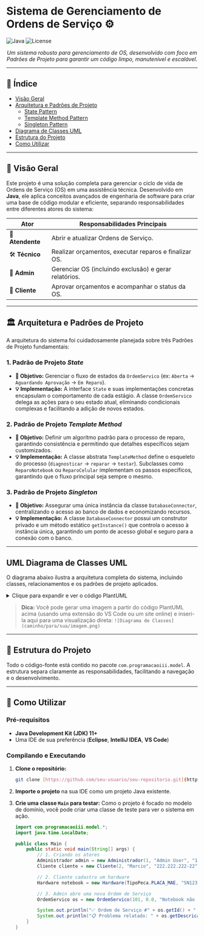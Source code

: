 # Sistema de Gerenciamento de Ordens de Serviço ⚙️

![Java](https://img.shields.io/badge/Java-11%2B-blue?style=for-the-badge&logo=java)
![License](https://img.shields.io/badge/License-MIT-green?style=for-the-badge)

<p align="center">
  <em>Um sistema robusto para gerenciamento de OS, desenvolvido com foco em Padrões de Projeto para garantir um código limpo, manutenível e escalável.</em>
</p>

---

## 📜 Índice

* [Visão Geral](#-visão-geral)
* [Arquitetura e Padrões de Projeto](#-arquitetura-e-padrões-de-projeto)
    * [State Pattern](#1-padrão-de-projeto-state)
    * [Template Method Pattern](#2-padrão-de-projeto-template-method)
    * [Singleton Pattern](#3-padrão-de-projeto-singleton)
* [Diagrama de Classes UML](#-diagrama-de-classes-uml)
* [Estrutura do Projeto](#-estrutura-do-projeto)
* [Como Utilizar](#-como-utilizar)

---

## 🎯 Visão Geral

Este projeto é uma solução completa para gerenciar o ciclo de vida de Ordens de Serviço (OS) em uma assistência técnica. Desenvolvido em **Java**, ele aplica conceitos avançados de engenharia de software para criar uma base de código modular e eficiente, separando responsabilidades entre diferentes atores do sistema:

| Ator            | Responsabilidades Principais                               |
| --------------- | ---------------------------------------------------------- |
| 👤 **Atendente** | Abrir e atualizar Ordens de Serviço.                       |
| 🛠️ **Técnico** | Realizar orçamentos, executar reparos e finalizar OS.      |
| 💼 **Admin** | Gerenciar OS (incluindo exclusão) e gerar relatórios.      |
| 🙋 **Cliente** | Aprovar orçamentos e acompanhar o status da OS.            |

---

## 🏛️ Arquitetura e Padrões de Projeto

A arquitetura do sistema foi cuidadosamente planejada sobre três Padrões de Projeto fundamentais:

### 1. Padrão de Projeto *State*

-   **🎯 Objetivo:** Gerenciar o fluxo de estados da `OrdemServico` (ex: `Aberta` -> `Aguardando Aprovação` -> `Em Reparo`).
-   **💡 Implementação:** A interface `State` e suas implementações concretas encapsulam o comportamento de cada estágio. A classe `OrdemServico` delega as ações para o seu estado atual, eliminando condicionais complexas e facilitando a adição de novos estados.

### 2. Padrão de Projeto *Template Method*

-   **🎯 Objetivo:** Definir um algoritmo padrão para o processo de reparo, garantindo consistência e permitindo que detalhes específicos sejam customizados.
-   **💡 Implementação:** A classe abstrata `TemplateMethod` define o esqueleto do processo (`diagnosticar` -> `reparar` -> `testar`). Subclasses como `ReparoNotebook` ou `ReparoCelular` implementam os passos específicos, garantindo que o fluxo principal seja sempre o mesmo.

### 3. Padrão de Projeto *Singleton*

-   **🎯 Objetivo:** Assegurar uma única instância da classe `DatabaseConnector`, centralizando o acesso ao banco de dados e economizando recursos.
-   **💡 Implementação:** A classe `DatabaseConnector` possui um construtor privado e um método estático `getInstance()` que controla o acesso à instância única, garantindo um ponto de acesso global e seguro para a conexão com o banco.

---

##  UML Diagrama de Classes UML

O diagrama abaixo ilustra a arquitetura completa do sistema, incluindo classes, relacionamentos e os padrões de projeto aplicados.

<details>
<summary>Clique para expandir e ver o código PlantUML</summary>

```puml
@startuml
' Título do Diagrama
title Diagrama de Classes - Projeto de Programação III (Refatorado)

' Configurações de Aparência
skinparam packageStyle rectangle
skinparam classAttributeIconSize 0
hide empty members

package com.programacaoiii.model {

    abstract class Pessoa {}
    class Administrador extends Pessoa implements Relatorio {}
    class Atendente extends Pessoa {}
    class Cliente extends Pessoa {}
    class Tecnico extends Pessoa {}
    
    abstract class Produto {}
    class Hardware extends Produto {}
    class Peca extends Produto {}
    class Material {}
    class Estoque {}
    
    enum TipoHardware {}
    enum TipoPeca {}

    class OrdemServico {}
    interface State {}
    abstract class TemplateMethod {}
    interface Relatorio {}
    class DatabaseConnector <<singleton>> {}

    OrdemServico o--> "1" State
    OrdemServico o--> "1" Cliente
    OrdemServico o--> "1" Hardware
    Cliente "1" *-- "0..*" Hardware
    Tecnico ..> TemplateMethod
    Material "1" o-- "1..*" Peca
    Estoque "1" o-- "*" Peca
}
@enduml
```

</details>

> **Dica:** Você pode gerar uma imagem a partir do código PlantUML acima (usando uma extensão do VS Code ou um site online) e inseri-la aqui para uma visualização direta: `![Diagrama de Classes](caminho/para/sua/imagem.png)`

---

## 📂 Estrutura do Projeto

Todo o código-fonte está contido no pacote `com.programacaoiii.model`. A estrutura separa claramente as responsabilidades, facilitando a navegação e o desenvolvimento.

---

## 🚀 Como Utilizar

### Pré-requisitos

-   **Java Development Kit (JDK) 11+**
-   Uma IDE de sua preferência (**Eclipse**, **IntelliJ IDEA**, **VS Code**)

### Compilando e Executando

1.  **Clone o repositório:**
    ```bash
    git clone [https://github.com/seu-usuario/seu-repositorio.git](https://github.com/seu-usuario/seu-repositorio.git)
    ```
2.  **Importe o projeto** na sua IDE como um projeto Java existente.

3.  **Crie uma classe `Main` para testar:** Como o projeto é focado no modelo de domínio, você pode criar uma classe de teste para ver o sistema em ação.

    ```java
    import com.programacaoiii.model.*;
    import java.time.LocalDate;

    public class Main {
        public static void main(String[] args) {
            // 1. Criando os atores
            Administrador admin = new Administrador(1, "Admin User", "111.111.111-11", LocalDate.now(), "Rua A");
            Cliente cliente = new Cliente(2, "Marcio", "222.222.222-22", LocalDate.of(1990, 5, 15), "Rua B");

            // 2. Cliente cadastra um hardware
            Hardware notebook = new Hardware(TipoPeca.PLACA_MAE, "SN12345", cliente);

            // 3. Admin abre uma nova Ordem de Serviço
            OrdemServico os = new OrdemServico(101, 0.0, "Notebook não liga", null, cliente, notebook, null, null);

            System.out.println("✅ Ordem de Serviço #" + os.getId() + " aberta para o cliente " + os.getCliente().getNome());
            System.out.println("📋 Problema relatado: " + os.getDescricao());
        }
    }
    ```